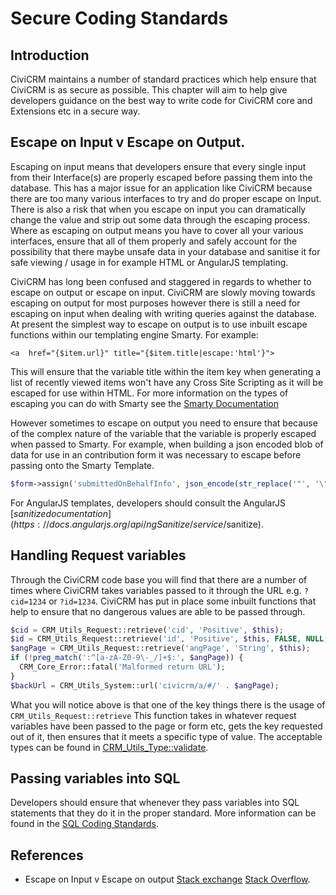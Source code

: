 # Secure Coding Standards

## Introduction

CiviCRM maintains a number of standard practices which help ensure that CiviCRM is as secure as possible. This chapter will aim to help give developers guidance on the best way to write code for CiviCRM core and Extensions etc in a secure way. 

## Escape on Input v Escape on Output.

Escaping on input means that developers ensure that every single input from their Interface(s) are properly escaped before passing them into the database. This has a major issue for an application like CiviCRM because there are too many various interfaces to try and do proper escape on Input. There is also a risk that when you escape on input you can dramatically change the value and strip out some data through the escaping process.  Where as escaping on output means you have to cover all your various interfaces, ensure that all of them properly and safely account for the possibility that there maybe unsafe data in your database and sanitise it for safe viewing / usage in for example HTML or AngularJS templating. 

CiviCRM has long been confused and staggered in regards to whether to escape on output or escape on input. CiviCRM are slowly moving towards escaping on output for most purposes however there is still a need for escaping on input when dealing with writing queries against the database. At present the simplest way to escape on output is to use inbuilt escape functions within our templating engine Smarty. For example:

```
<a  href="{$item.url}" title="{$item.title|escape:'html'}">
```

This will ensure that the variable title within the item key when generating a list of recently viewed items won't have any Cross Site Scripting as it will be escaped for use within HTML. For more information on the types of escaping you can do with Smarty see the [Smarty Documentation](https://www.smarty.net/docsv2/en/language.modifier.escape)

However sometimes to escape on output you need to ensure that because of the complex nature of the variable that the variable is properly escaped when passed to Smarty. For example, when building a json encoded blob of data for use in an contribution form it was necessary to escape before passing onto the Smarty Template.

```php
$form->assign('submittedOnBehalfInfo', json_encode(str_replace('"', '\"', $form->_submitValues['onbehalf']), JSON_HEX_APOS));
```

For AngularJS templates, developers should consult the AngularJS [$sanitize documentation](https://docs.angularjs.org/api/ngSanitize/service/$sanitize).

## Handling Request variables

Through the CiviCRM code base you will find that there are a number of times where CiviCRM takes variables passed to it through the URL e.g. `?cid=1234` or `?id=1234`. CiviCRM has put in place some inbuilt functions that help to ensure that no dangerous values are able to be passed through.

```php
$cid = CRM_Utils_Request::retrieve('cid', 'Positive', $this);
$id = CRM_Utils_Request::retrieve('id', 'Positive', $this, FALSE, NULL, 'GET');
$angPage = CRM_Utils_Request::retrieve('angPage', 'String', $this);
if (!preg_match(':^[a-zA-Z0-9\-_/]+$:', $angPage)) {
  CRM_Core_Error::fatal('Malformed return URL');
}
$backUrl = CRM_Utils_System::url('civicrm/a/#/' . $angPage);
```

What you will notice above is that one of the key things there is the usage of `CRM_Utils_Request::retrieve` This function takes in whatever request variables have been passed to the page or form etc, gets the key requested out of it, then ensures that it meets a specific type of value. The acceptable types can be found in [CRM_Utils_Type::validate](https://github.com/civicrm/civicrm-core/blob/60050425316acb3726305d1c34908074cde124c7/CRM/Utils/Type.php#L378). 

## Passing variables into SQL

Developers should ensure that whenever they pass variables into SQL statements that they do it in the proper standard. More information can be found in the [SQL Coding Standards](/standards/sql/).

## References

 - Escape on Input v Escape on output [Stack exchange](https://security.stackexchange.com/questions/95325/input-sanitization-vs-output-sanitization) [Stack Overflow](https://stackoverflow.com/questions/11253532/html-xss-escape-on-input-vs-output).
